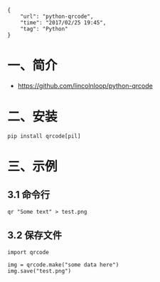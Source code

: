 ```
{
    "url": "python-qrcode",
    "time": "2017/02/25 19:45",
    "tag": "Python"
}
```

# 一、简介

- https://github.com/lincolnloop/python-qrcode

# 二、安装

```
pip install qrcode[pil]
```

# 三、示例

## 3.1 命令行

```
qr "Some text" > test.png
```

## 3.2 保存文件

```
import qrcode

img = qrcode.make("some data here")
img.save("test.png")
```